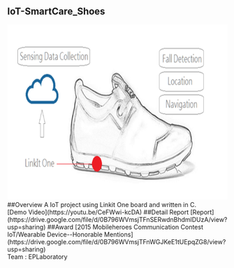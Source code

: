 ## IoT-SmartCare_Shoes
<img src="shoes.png" width="600" height="400">
##Overview
A IoT project using Linkit One board and written in C.</br>
[Demo Video](https://youtu.be/CeFWwi-kcDA)
##Detail Report
[Report](https://drive.google.com/file/d/0B796WVmsjTFnSERwdnBhdmlDUzA/view?usp=sharing)
##Award
[2015 Mobileheroes Communication Contest IoT/Wearable Device--Honorable Mentions](https://drive.google.com/file/d/0B796WVmsjTFnWGJKeE1tUEpqZG8/view?usp=sharing)</br>
Team : EPLaboratory
